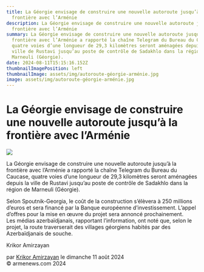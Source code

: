 ```yaml
---
title: La Géorgie envisage de construire une nouvelle autoroute jusqu’à la
  frontière avec l’Arménie
description: La Géorgie envisage de construire une nouvelle autoroute jusqu’à la
  frontière avec l’Arménie
summary: La Géorgie envisage de construire une nouvelle autoroute jusqu’à la
  frontière avec l’Arménie a rapporté la chaîne Telegram du Bureau du Caucase,
  quatre voies d’une longueur de 29,3 kilomètres seront aménagées depuis la
  ville de Rustavi jusqu’au poste de contrôle de Sadakhlo dans la région de
  Marneuli (Géorgie).
date: 2024-08-11T15:15:16.152Z
thumbnailImagePosition: left
thumbnailImage: assets/img/autoroute-géorgie-arménie.jpg
image: assets/img/autoroute-géorgie-arménie.jpg
---
```

<!--StartFragment-->

# La Géorgie envisage de construire une nouvelle autoroute jusqu’à la frontière avec l’Arménie



![](https://www.armenews.com/IMG/arton118498.jpg)

La Géorgie envisage de construire une nouvelle autoroute jusqu’à la frontière avec l’Arménie a rapporté la chaîne Telegram du Bureau du Caucase, quatre voies d’une longueur de 29,3 kilomètres seront aménagées depuis la ville de Rustavi jusqu’au poste de contrôle de Sadakhlo dans la région de Marneuli (Géorgie).

Selon Spoutnik-Georgia, le coût de la construction s’élèvera à 250 millions d’euros et sera financé par la Banque européenne d’investissement. L’appel d’offres pour la mise en œuvre du projet sera annoncé prochainement.\
Les médias azerbaïdjanais, rapportant l’information, ont noté que, selon le projet, la route traverserait des villages géorgiens habités par des Azerbaïdjanais de souche.

Krikor Amirzayan

par [Krikor Amirzayan](https://www.armenews.com/spip.php?page=auteur&id_auteur=33) le dimanche 11 août 2024\
© armenews.com 2024

<!--EndFragment-->